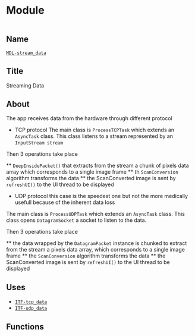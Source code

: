# Module
![]()

## Name
[`MDL-stream_data`]()

## Title
Streaming Data

## About
The app receives data from the hardware through different protocol

* TCP protocol
The main class is `ProcessTCPTask` which extends an `AsyncTask` class. This class listens to a stream represented by an `InputStream stream`

Then 3 operations take place

** `DeepInsidePacket()` that extracts from the stream a chunk of pixels data array which corresponds to a single image frame
** th `ScanConversion` algorithm transforms the data
** the ScanConverted image is sent by `refreshUI()` to the UI thread to be displayed

* UDP protocol
this case is the speedest one but not the more medically usefull because of the inherent data loss

The main class is `ProcessUDPTask` which extends an `AsyncTask` class. This class opens `DatagramSocket` a socket to listen to
the data.

Then 3 operations take place

** the data wrapped by the `DatagramPacket` instance is chunked to extract from the stream a pixels data array, which corresponds to a single image frame
** the `ScanConversion` algorithm transforms the data
** the ScanConverted image is sent by `refreshUI()` to the UI thread to be displayed

## Uses

* [`ITF-tcp_data`]()
* [`ITF-udp_data`]()

## Functions


